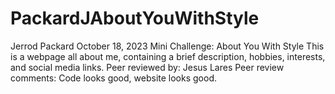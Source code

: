 # PackardJAboutYouWithStyle

Jerrod Packard
October 18, 2023
Mini Challenge: About You With Style
This is a webpage all about me, containing a brief description, hobbies, interests, and social media links.
Peer reviewed by: Jesus Lares
Peer review comments: Code looks good, website looks good.
